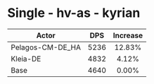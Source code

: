 # Single - hv-as - kyrian
| Actor | DPS | Increase |
|---|:---:|:---:|
|Pelagos-CM-DE_HA|5236|12.83%|
|Kleia-DE|4832|4.12%|
|Base|4640|0.00%|
